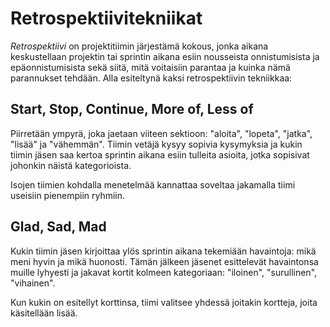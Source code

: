 # Retrospektiivitekniikat 

*Retrospektiivi* on projektitiimin järjestämä kokous, jonka aikana keskustellaan projektin tai sprintin aikana esiin nousseista onnistumisista ja epäonnistumisista sekä siitä, mitä voitaisiin parantaa ja kuinka nämä parannukset tehdään. Alla esiteltynä kaksi retrospektiivin tekniikkaa: 

## Start, Stop, Continue, More of, Less of 

Piirretään ympyrä, joka jaetaan viiteen sektioon: "aloita", "lopeta", "jatka", "lisää" ja "vähemmän". Tiimin vetäjä kysyy sopivia kysymyksia ja kukin tiimin jäsen saa kertoa sprintin aikana esiin tulleita asioita, jotka sopisivat johonkin näistä kategorioista. 

Isojen tiimien kohdalla menetelmää kannattaa soveltaa jakamalla tiimi useisiin pienempiin ryhmiin.

## Glad, Sad, Mad

Kukin tiimin jäsen kirjoittaa ylös sprintin aikana tekemiään havaintoja: mikä meni hyvin ja mikä huonosti. Tämän jälkeen jäsenet esittelevät havaintonsa muille lyhyesti ja jakavat kortit kolmeen kategoriaan: "iloinen", "surullinen", "vihainen".

Kun kukin on esitellyt korttinsa, tiimi valitsee yhdessä joitakin kortteja, joita käsitellään lisää.